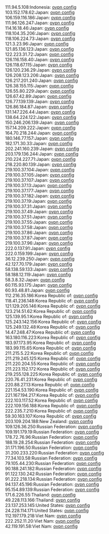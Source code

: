 111.94.5.108:Indonesia: [ovpn config](vpn/111_94_5_108.ovpn)  
103.152.178.62:Japan: [ovpn config](vpn/103_152_178_62.ovpn)  
106.159.116.186:Japan: [ovpn config](vpn/106_159_116_186.ovpn)  
111.96.126.247:Japan: [ovpn config](vpn/111_96_126_247.ovpn)  
114.16.18.46:Japan: [ovpn config](vpn/114_16_18_46.ovpn)  
118.104.35.206:Japan: [ovpn config](vpn/118_104_35_206.ovpn)  
118.106.224.73:Japan: [ovpn config](vpn/118_106_224_73.ovpn)  
121.3.23.96:Japan: [ovpn config](vpn/121_3_23_96.ovpn)  
121.85.136.123:Japan: [ovpn config](vpn/121_85_136_123.ovpn)  
122.223.31.72:Japan: [ovpn config](vpn/122_223_31_72.ovpn)  
126.116.158.40:Japan: [ovpn config](vpn/126_116_158_40.ovpn)  
126.118.67.115:Japan: [ovpn config](vpn/126_118_67_115.ovpn)  
126.120.236.29:Japan: [ovpn config](vpn/126_120_236_29.ovpn)  
126.208.123.206:Japan: [ovpn config](vpn/126_208_123_206.ovpn)  
126.217.201.240:Japan: [ovpn config](vpn/126_217_201_240.ovpn)  
126.38.155.115:Japan: [ovpn config](vpn/126_38_155_115.ovpn)  
126.55.80.229:Japan: [ovpn config](vpn/126_55_80_229.ovpn)  
126.67.42.89:Japan: [ovpn config](vpn/126_67_42_89.ovpn)  
126.77.139.139:Japan: [ovpn config](vpn/126_77_139_139.ovpn)  
126.86.184.87:Japan: [ovpn config](vpn/126_86_184_87.ovpn)  
131.147.226.44:Japan: [ovpn config](vpn/131_147_226_44.ovpn)  
138.64.224.122:Japan: [ovpn config](vpn/138_64_224_122.ovpn)  
150.246.206.139:Japan: [ovpn config](vpn/150_246_206_139.ovpn)  
157.14.209.222:Japan: [ovpn config](vpn/157_14_209_222.ovpn)  
164.70.218.244:Japan: [ovpn config](vpn/164_70_218_244.ovpn)  
180.146.77.157:Japan: [ovpn config](vpn/180_146_77_157.ovpn)  
182.171.30.33:Japan: [ovpn config](vpn/182_171_30_33.ovpn)  
202.241.160.239:Japan: [ovpn config](vpn/202_241_160_239.ovpn)  
203.179.136.244:Japan: [ovpn config](vpn/203_179_136_244.ovpn)  
210.224.227.71:Japan: [ovpn config](vpn/210_224_227_71.ovpn)  
218.220.80.139:Japan: [ovpn config](vpn/218_220_80_139.ovpn)  
219.100.37.104:Japan: [ovpn config](vpn/219_100_37_104.ovpn)  
219.100.37.105:Japan: [ovpn config](vpn/219_100_37_105.ovpn)  
219.100.37.107:Japan: [ovpn config](vpn/219_100_37_107.ovpn)  
219.100.37.13:Japan: [ovpn config](vpn/219_100_37_13.ovpn)  
219.100.37.177:Japan: [ovpn config](vpn/219_100_37_177.ovpn)  
219.100.37.182:Japan: [ovpn config](vpn/219_100_37_182.ovpn)  
219.100.37.19:Japan: [ovpn config](vpn/219_100_37_19.ovpn)  
219.100.37.31:Japan: [ovpn config](vpn/219_100_37_31.ovpn)  
219.100.37.49:Japan: [ovpn config](vpn/219_100_37_49.ovpn)  
219.100.37.51:Japan: [ovpn config](vpn/219_100_37_51.ovpn)  
219.100.37.55:Japan: [ovpn config](vpn/219_100_37_55.ovpn)  
219.100.37.58:Japan: [ovpn config](vpn/219_100_37_58.ovpn)  
219.100.37.86:Japan: [ovpn config](vpn/219_100_37_86.ovpn)  
219.100.37.87:Japan: [ovpn config](vpn/219_100_37_87.ovpn)  
219.100.37.96:Japan: [ovpn config](vpn/219_100_37_96.ovpn)  
222.0.137.91:Japan: [ovpn config](vpn/222_0_137_91.ovpn)  
222.0.159.199:Japan: [ovpn config](vpn/222_0_159_199.ovpn)  
36.12.239.250:Japan: [ovpn config](vpn/36_12_239_250.ovpn)  
42.127.70.179:Japan: [ovpn config](vpn/42_127_70_179.ovpn)  
58.138.59.133:Japan: [ovpn config](vpn/58_138_59_133.ovpn)  
58.188.12.119:Japan: [ovpn config](vpn/58_188_12_119.ovpn)  
58.3.8.32:Japan: [ovpn config](vpn/58_3_8_32.ovpn)  
60.115.93.175:Japan: [ovpn config](vpn/60_115_93_175.ovpn)  
60.93.48.81:Japan: [ovpn config](vpn/60_93_48_81.ovpn)  
112.216.35.186:Korea Republic of: [ovpn config](vpn/112_216_35_186.ovpn)  
118.41.236.148:Korea Republic of: [ovpn config](vpn/118_41_236_148.ovpn)  
121.129.205.146:Korea Republic of: [ovpn config](vpn/121_129_205_146.ovpn)  
123.214.51.62:Korea Republic of: [ovpn config](vpn/123_214_51_62.ovpn)  
125.139.95.1:Korea Republic of: [ovpn config](vpn/125_139_95_1.ovpn)  
125.243.142.156:Korea Republic of: [ovpn config](vpn/125_243_142_156.ovpn)  
125.249.132.48:Korea Republic of: [ovpn config](vpn/125_249_132_48.ovpn)  
14.47.248.47:Korea Republic of: [ovpn config](vpn/14_47_248_47.ovpn)  
163.180.116.223:Korea Republic of: [ovpn config](vpn/163_180_116_223.ovpn)  
183.97.173.95:Korea Republic of: [ovpn config](vpn/183_97_173_95.ovpn)  
183.99.115.65:Korea Republic of: [ovpn config](vpn/183_99_115_65.ovpn)  
211.215.5.22:Korea Republic of: [ovpn config](vpn/211_215_5_22.ovpn)  
211.219.245.125:Korea Republic of: [ovpn config](vpn/211_219_245_125.ovpn)  
211.220.204.55:Korea Republic of: [ovpn config](vpn/211_220_204_55.ovpn)  
211.223.152.172:Korea Republic of: [ovpn config](vpn/211_223_152_172.ovpn)  
219.255.128.225:Korea Republic of: [ovpn config](vpn/219_255_128_225.ovpn)  
220.76.41.231:Korea Republic of: [ovpn config](vpn/220_76_41_231.ovpn)  
220.88.27.13:Korea Republic of: [ovpn config](vpn/220_88_27_13.ovpn)  
221.154.53.190:Korea Republic of: [ovpn config](vpn/221_154_53_190.ovpn)  
221.167.194.217:Korea Republic of: [ovpn config](vpn/221_167_194_217.ovpn)  
222.103.117.52:Korea Republic of: [ovpn config](vpn/222_103_117_52.ovpn)  
222.109.156.188:Korea Republic of: [ovpn config](vpn/222_109_156_188.ovpn)  
222.235.7.210:Korea Republic of: [ovpn config](vpn/222_235_7_210.ovpn)  
59.30.163.107:Korea Republic of: [ovpn config](vpn/59_30_163_107.ovpn)  
203.109.204.188:New Zealand: [ovpn config](vpn/203_109_204_188.ovpn)  
109.126.36.250:Russian Federation: [ovpn config](vpn/109_126_36_250.ovpn)  
109.191.179.19:Russian Federation: [ovpn config](vpn/109_191_179_19.ovpn)  
178.72.76.96:Russian Federation: [ovpn config](vpn/178_72_76_96.ovpn)  
188.19.28.254:Russian Federation: [ovpn config](vpn/188_19_28_254.ovpn)  
31.171.196.50:Russian Federation: [ovpn config](vpn/31_171_196_50.ovpn)  
31.200.233.220:Russian Federation: [ovpn config](vpn/31_200_233_220.ovpn)  
77.34.103.58:Russian Federation: [ovpn config](vpn/77_34_103_58.ovpn)  
79.105.44.230:Russian Federation: [ovpn config](vpn/79_105_44_230.ovpn)  
90.188.241.182:Russian Federation: [ovpn config](vpn/90_188_241_182.ovpn)  
91.122.130.242:Russian Federation: [ovpn config](vpn/91_122_130_242.ovpn)  
91.222.218.134:Russian Federation: [ovpn config](vpn/91_222_218_134.ovpn)  
94.137.45.196:Russian Federation: [ovpn config](vpn/94_137_45_196.ovpn)  
95.154.89.139:Russian Federation: [ovpn config](vpn/95_154_89_139.ovpn)  
171.6.226.55:Thailand: [ovpn config](vpn/171_6_226_55.ovpn)  
49.228.113.166:Thailand: [ovpn config](vpn/49_228_113_166.ovpn)  
23.137.253.145:United States: [ovpn config](vpn/23_137_253_145.ovpn)  
24.228.114.171:United States: [ovpn config](vpn/24_228_114_171.ovpn)  
112.197.179.218:Viet Nam: [ovpn config](vpn/112_197_179_218.ovpn)  
222.252.11.20:Viet Nam: [ovpn config](vpn/222_252_11_20.ovpn)  
42.119.191.58:Viet Nam: [ovpn config](vpn/42_119_191_58.ovpn)  
